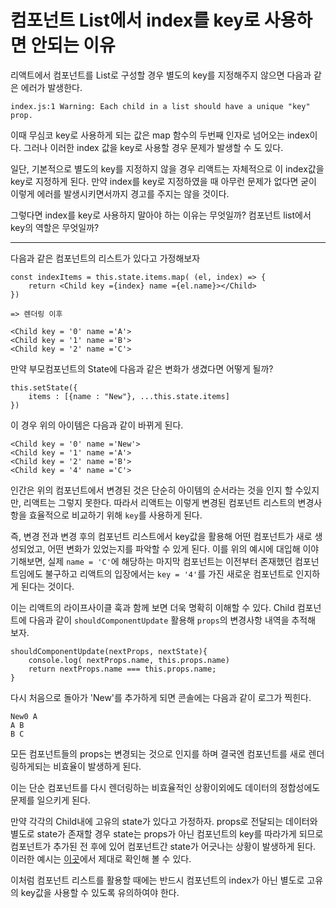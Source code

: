 # 컴포넌트 List에서 index를 key로 사용하면 안되는 이유

리액트에서 컴포넌트를 List로 구성할 경우 별도의 key를 지정해주지 않으면 다음과 같은 에러가 발생한다. 

    index.js:1 Warning: Each child in a list should have a unique "key" prop.

이때 무심코 key로 사용하게 되는 값은 map 함수의 두번째 인자로 넘어오는 index이다. 그러나 이러한 index 값을 key로 사용할 경우 문제가 발생할 수 도 있다.

일단, 기본적으로 별도의 key를 지정하지 않을 경우 리액트는 자체적으로 이 index값을 key로 지정하게 된다. 만약 index를 key로 지정하였을 때 아무런 문제가 없다면 굳이 이렇게 에러를 발생시키면서까지 경고를 주지는 않을 것이다.

그렇다면 index를 key로 사용하지 말아야 하는 이유는 무엇일까? 컴포넌트 list에서 key의 역할은 무엇일까?

---

다음과 같은 컴포넌트의 리스트가 있다고 가정해보자

    const indexItems = this.state.items.map( (el, index) => {
        return <Child key ={index} name ={el.name}></Child>
    })

    => 렌더링 이후
    
    <Child key = '0' name ='A'>
    <Child key = '1' name ='B'>
    <Child key = '2' name ='C'>

만약 부모컴포넌트의 State에 다음과 같은 변화가 생겼다면 어떻게 될까?

    this.setState({
        items : [{name : "New"}, ...this.state.items]
    })

이 경우 위의 아이템은 다음과 같이 바뀌게 된다.

    <Child key = '0' name ='New'>
    <Child key = '1' name ='A'>
    <Child key = '2' name ='B'>
    <Child key = '4' name ='C'>


인간은 위의 컴포넌트에서 변경된 것은 단순히 아이템의 순서라는 것을 인지 할 수있지만, 리액트는 그렇지 못한다. 따라서 리액트는 이렇게 변경된 컴포넌트 리스트의 변경사항을 효율적으로 비교하기 위해 `key`를 사용하게 된다. 

즉, 변경 전과 변경 후의 컴포넌트 리스트에서 key값을 활용해 어떤 컴포넌트가 새로 생성되었고, 어떤 변화가 있었는지를 파악할 수 있게 된다. 이를 위의 예시에 대입해 이야기해보면, 실제 `name = 'C'`에 해당하는 마지막 컴포넌트는 이전부터 존재했던 컴포넌트임에도 불구하고 리액트의 입장에서는 `key = '4'`를 가진 새로운 컴포넌트로 인지하게 된다는 것이다. 

이는 리액트의 라이프사이클 훅과 함께 보면 더욱 명확히 이해할 수 있다. Child 컴포넌트에 다음과 같이 `shouldComponentUpdate` 활용해 `props`의 변경사항 내역을 추적해 보자.

    shouldComponentUpdate(nextProps, nextState){
        console.log( nextProps.name, this.props.name)
        return nextProps.name === this.props.name;
    }

다시 처음으로 돌아가 'New'를 추가하게 되면 콘솔에는 다음과 같이 로그가 찍힌다.

    New0 A
    A B
    B C

모든 컴포넌트들의 props는 변경되는 것으로 인지를 하며 결국엔 컴포넌트를 새로 렌더링하게되는 비효율이 발생하게 된다.

이는 단순 컴포넌트를 다시 렌더링하는 비효율적인 상황이외에도 데이터의 정합성에도 문제를 일으키게 된다. 

만약 각각의 Child내에 고유의 state가 있다고 가정하자. props로 전달되는 데이터와 별도로 state가 존재할 경우 state는 props가 아닌 컴포넌트의 key를 따라가게 되므로 컴포넌트가 추가된 전 후에 있어 컴포넌트간 state가 어긋나는 상황이 발생하게 된다. 이러한 예시는 [이곳](http://jsbin.com/wohima/edit?js,output)에서 제대로 확인해 볼 수 있다.

이처럼 컴포넌트 리스트를 활용할 때에는 반드시 컴포넌트의 index가 아닌 별도로 고유의 key값을 사용할 수 있도록 유의하여야 한다. 